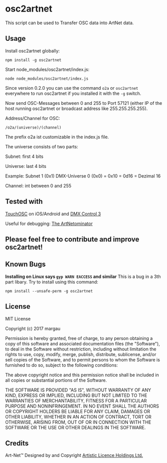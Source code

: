 # osc2artnet
This script can be used to Transfer OSC data into ArtNet data.

## Usage

Install osc2artnet globally:

```npm install -g osc2artnet```

Start node_modules/osc2artnet/index.js:

```node node_modules/osc2artnet/index.js```

Since version 0.2.0 you can use the command ```o2a``` or ```osc2artnet``` everywhere to run osc2artnet if you installed it with the ```-g``` switch.

Now send OSC-Messages between 0 and 255 to Port 57121 (either IP of the host running osc2artnet or broadcast address like 255.255.255.255).


Address/Channel for OSC:

```/o2a/(universe)/(channel)```


The prefix o2a ist customizable in the index.js file.

The universe consists of two parts:

Subnet: first 4 bits

Universe: last 4 bits

Example: Subnet 1 (0x1) DMX-Universe 0 (0x0) = 0x10 = 0d16 = Dezimal 16

Channel: int between 0 and 255

## Tested with
[TouchOSC](https://hexler.net/software/touchosc) on iOS/Android and [DMX Control 3](http://www.dmxcontrol.de/dmxcontrol3/funktionen.html)

Useful for debugging: [The ArtNetominator](http://www.lightjams.com/artnetominator/)


## Please feel free to contribute and improve osc2artnet!

## Known Bugs

**Installing on Linux says ```gyp WARN EACCESS``` and similar**
This is a bug in a 3th part libary. Try to install using this command:

```npm install --unsafe-perm -g osc2artnet```

## License

MIT License

Copyright (c) 2017 margau

Permission is hereby granted, free of charge, to any person obtaining a copy
of this software and associated documentation files (the "Software"), to deal
in the Software without restriction, including without limitation the rights
to use, copy, modify, merge, publish, distribute, sublicense, and/or sell
copies of the Software, and to permit persons to whom the Software is
furnished to do so, subject to the following conditions:

The above copyright notice and this permission notice shall be included in all
copies or substantial portions of the Software.

THE SOFTWARE IS PROVIDED "AS IS", WITHOUT WARRANTY OF ANY KIND, EXPRESS OR
IMPLIED, INCLUDING BUT NOT LIMITED TO THE WARRANTIES OF MERCHANTABILITY,
FITNESS FOR A PARTICULAR PURPOSE AND NONINFRINGEMENT. IN NO EVENT SHALL THE
AUTHORS OR COPYRIGHT HOLDERS BE LIABLE FOR ANY CLAIM, DAMAGES OR OTHER
LIABILITY, WHETHER IN AN ACTION OF CONTRACT, TORT OR OTHERWISE, ARISING FROM,
OUT OF OR IN CONNECTION WITH THE SOFTWARE OR THE USE OR OTHER DEALINGS IN THE
SOFTWARE.

## Credits

Art-Net™ Designed by and Copyright [Artistic Licence Holdings Ltd.](http://www.artisticlicence.com/)
